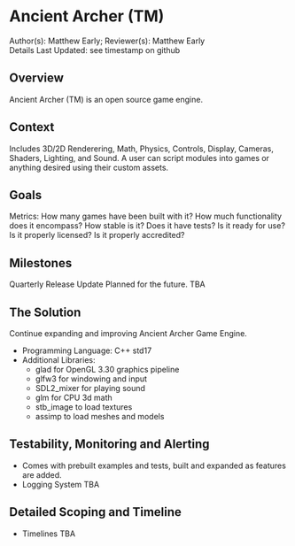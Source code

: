 # Ancient Archer (TM)

Author(s): Matthew Early;  Reviewer(s): Matthew Early  
Details Last Updated: see timestamp on github

## Overview

Ancient Archer (TM) is an open source game engine.

## Context

Includes 3D/2D Renderering, Math, Physics, Controls, Display, Cameras, Shaders, Lighting, and Sound. A user can script modules into games or anything desired using their custom assets.

## Goals

Metrics: How many games have been built with it? How much functionality does it encompass? How stable is it? Does it have tests? Is it ready for use? Is it properly licensed? Is it properly accredited?

## Milestones

Quarterly Release Update Planned for the future. TBA

## The Solution

Continue expanding and improving Ancient Archer Game Engine.

* Programming Language: C++ std17
* Additional Libraries:  
  * glad for OpenGL 3.30 graphics pipeline
  * glfw3 for windowing and input
  * SDL2_mixer for playing sound
  * glm for CPU 3d math
  * stb_image to load textures
  * assimp to load meshes and models

## Testability, Monitoring and Alerting

* Comes with prebuilt examples and tests, built and expanded as features are added.
* Logging System TBA

## Detailed Scoping and Timeline

* Timelines TBA
